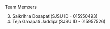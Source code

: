 Team Members


3. Saikrihna Dosapati(SJSU ID - 015950493)
4. Teja Ganapati Jaddipal(SJSU ID - 015957526)
